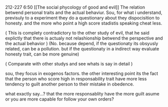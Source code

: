 212-227
6:50
[[The social phycology of good and evil]]
The relation betwend personal traits and the actual behaviur.
Sou, for what i understand, previsuly to a experiment they do a questionary about they dispocisition to honesty. and the more who point a high score stadistis speaking cheat less.

(
	This is complety contradictory to the other study of evil, that he said explictly that there is actualy not relashionship betwend the perspective and the actual behavior
)
	(No. because depend, if the questionaty its obsyusly related, can be a pollution. but if the questionaty in a indirect way evaluate honesty trait, can be more genuine)

(
	Comparate with other studys and see whats is say in detail
)

sou, they focus in exogenos factors. the other interesting point its the fact that the person who score high in responsability trait have  more less tendency to guilt another person to their mistake in obedence.

what exactly say...? that the more responsablity have the more guilt asume or you are more capable for follow your own orders?